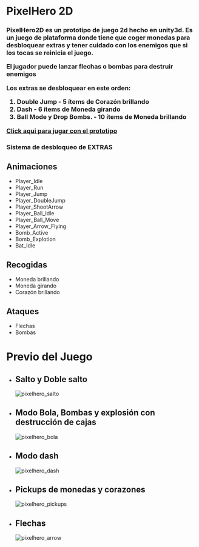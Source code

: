 <h1>PixelHero 2D</h1>

<h3>
	<p>PixelHero2D es un prototipo de juego 2d hecho en unity3d. Es un juego de plataforma donde tiene que coger monedas para desbloquear extras y tener cuidado con los enemigos que si los tocas se reinicia el juego.</p>
	<p>El jugador puede lanzar flechas o bombas para destruir enemigos</p>
 	<p>Los extras se desbloquear en este orden:</p>
	<ol>
		<li>Double Jump - 5 ítems de Corazón brillando</li>
		<li>Dash - 6 ítems de Moneda girando</li>
		<li>Ball Mode y Drop Bombs. - 10 ítems de Moneda brillando</li>
	</ol>
	<a href='https://bugbit.itch.io/pixel-hero' target='_blank'>Click aqui para jugar con el prototipo</a>
</h3>
<h3>Sistema de desbloqueo de EXTRAS</h3>

<h2><b>Animaciones</b></h2>
<ul>
	<li>Player_Idle</li>
	<li>Player_Run</li>
	<li>Player_Jump</li>
	<li>Player_DoubleJump</li>
	<li>Player_ShootArrow</li>
	<li>Player_Ball_Idle</li>
	<li>Player_Ball_Move</li>
	<li>Player_Arrow_Flying</li>
	<li>Bomb_Active</li>
	<li>Bomb_Explotion</li>
	<li>Bat_Idle</li>
</ul>
<h2><b>Recogidas</b></h2>
<ul>
	<li>Moneda brillando</li>
	<li>Moneda girando</li>
	<li>Corazón brillando</li>
</ul>
<h2><b>Ataques</b></h2>
<ul>
	<li>Flechas</li>
	<li>Bombas</li>
</ul>
<h1>Previo del Juego</h1>
<ul>
<li>
	<h2>Salto y Doble salto</h2>

![pixelhero_salto](https://github.com/Microbyt-Konami/PixelHero2D/assets/11694147/d5b52d52-b084-4d09-a89e-2044e051d1bf)
</li>
<li>
	<h2>Modo Bola, Bombas y explosión con destrucción de cajas</h2>

![pixelhero_bola](https://github.com/Microbyt-Konami/PixelHero2D/assets/11694147/43aeb519-02ef-4174-ae51-ea6467dfd2d3)
</li>
<li>
	<h2>Modo dash</h2>

![pixelhero_dash](https://github.com/Microbyt-Konami/PixelHero2D/assets/11694147/db223307-faac-4dec-9169-6bbdf7f41911)
</li>
<li>
	<h2>Pickups de monedas y corazones</h2>

![pixelhero_pickups](https://github.com/Microbyt-Konami/PixelHero2D/assets/11694147/7a96ad85-9be1-4249-a767-54d1bcf4f44f)
</li>
<li>
	<h2>Flechas</h2>

![pixelhero_arrow](https://github.com/Microbyt-Konami/PixelHero2D/assets/11694147/d9f12cbc-c178-4ae4-bf36-fc32dcae145d)
</li>
</ul>
